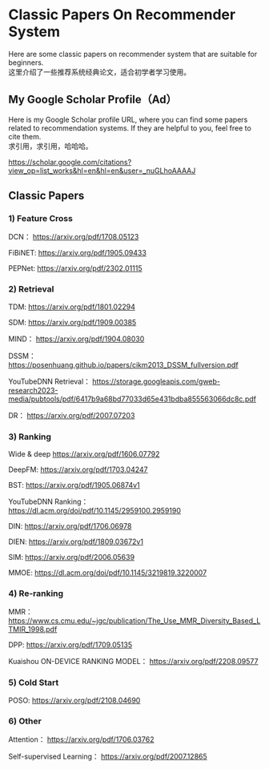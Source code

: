 # Classic Papers On Recommender System

Here are some classic papers on recommender system that are suitable for beginners.  
这里介绍了一些推荐系统经典论文，适合初学者学习使用。

## My  Google Scholar Profile（Ad）
Here is my Google Scholar profile URL, where you can find some papers related to recommendation systems. If they are helpful to you, feel free to cite them.    
求引用，求引用，哈哈哈。  

https://scholar.google.com/citations?view_op=list_works&hl=en&hl=en&user=_nuGLhoAAAAJ  

## Classic Papers

### 1) Feature Cross

DCN：
https://arxiv.org/pdf/1708.05123

FiBiNET:
https://arxiv.org/pdf/1905.09433

PEPNet:
https://arxiv.org/pdf/2302.01115

### 2) Retrieval

TDM:
https://arxiv.org/pdf/1801.02294

SDM:
https://arxiv.org/pdf/1909.00385

MIND：
https://arxiv.org/pdf/1904.08030

DSSM：
https://posenhuang.github.io/papers/cikm2013_DSSM_fullversion.pdf

YouTubeDNN Retrieval：
https://storage.googleapis.com/gweb-research2023-media/pubtools/pdf/6417b9a68bd77033d65e431bdba855563066dc8c.pdf

DR：
https://arxiv.org/pdf/2007.07203

### 3) Ranking

Wide & deep
https://arxiv.org/pdf/1606.07792

DeepFM:
https://arxiv.org/pdf/1703.04247

BST:
https://arxiv.org/pdf/1905.06874v1

YouTubeDNN Ranking：
https://dl.acm.org/doi/pdf/10.1145/2959100.2959190

DIN:
https://arxiv.org/pdf/1706.06978

DIEN:
https://arxiv.org/pdf/1809.03672v1

SIM:
https://arxiv.org/pdf/2006.05639

MMOE:
https://dl.acm.org/doi/pdf/10.1145/3219819.3220007

### 4) Re-ranking

MMR：
https://www.cs.cmu.edu/~jgc/publication/The_Use_MMR_Diversity_Based_LTMIR_1998.pdf

DPP:
https://arxiv.org/pdf/1709.05135

Kuaishou ON-DEVICE RANKING MODEL：
https://arxiv.org/pdf/2208.09577

### 5) Cold Start

POSO:
https://arxiv.org/pdf/2108.04690

### 6) Other

Attention：
https://arxiv.org/pdf/1706.03762

Self-supervised Learning：
https://arxiv.org/pdf/2007.12865  




